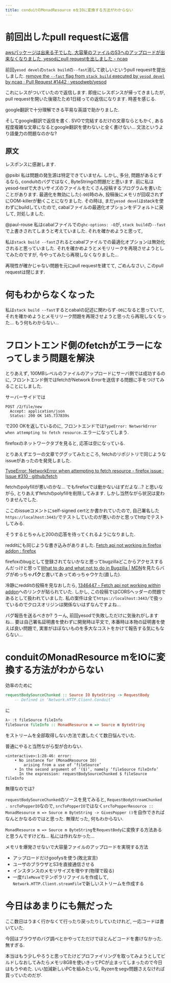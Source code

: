 ```yaml
---
title: conduitのMonadResource mをIOに変換する方法がわからない
---
```


# 前回出したpull requestに返信

[awsパッケージは出来る子でした, 大容量のファイルのS3へのアップロードが出来なくなりました, yesodにpull requestを出しました - ncaq](https://www.ncaq.net/2017/09/05/)

前回`yesod devel`の`stack build`の`--fast`消して欲しいというpull requestを提出しました.
[remove the `--fast` flag from `stack build` executed by `yesod devel` by ncaq · Pull Request #1442 · yesodweb/yesod](https://github.com/yesodweb/yesod/pull/1442#issuecomment-327147553)

これにレスがついていたので返信します.
即座にレスポンスが帰ってきましたが,
pull requestを開いた後寝たため1日経っての返信になります.
時差を感じる.

google翻訳で十分理解できる平易な英語で助かりました.

そしてgoogle翻訳で返信を書く.
SVOで完結するだけの文章ならともかく,
ある程度複雑な文章になるとgoogle翻訳を使わないと全く書けない…
文法というより語彙力の問題なのかな?

## 原文

レスポンスに感謝します.

@psibi
私は問題の発生源は特定できていません.
しかし,
多分,
問題があるとするなら,
conduitのバグではなく,
ByteStringの問題だと思います.
前に私はyesod-testで大きいサイズのファイルをたくさん投稿するプログラムを書いたことがあります.
最適化を無効にした(`-O0`)時のみ,
投稿後にメモリが回収されずにOOM-killerが動くことになりました.
その時は,
まだ`yesod devel`はstackを使わずにbuildしていたので,
cabalファイルの最適化オプションをデフォルトに戻して,
対処しました.

@paul-rouse
私はcabalファイルでの`ghc-options: -O`が,
`stack build`の`--fast`で上書きされてしまうと考えていました.
それを確かめようと思って,

私は`stack build --fast`されるとcabalファイルでの最適化オプションは無効化されると思っていました.
それを確かめようとメモリリークを再現させようとしてみたのですが,
今やってみたら再現しなくなりました…

再現性が確かじゃない問題を元にpull requestを建てて,
ごめんなさい,
このpull requestは閉じます.

# 何もわからなくなった

私は`stack build --fast`するとcabalの記述に関わらず`-O0`になると思っていて,
それを確かめようとメモリリーク問題を再現させようと思ったら再現しなくなった…
もう何もわからない…

# フロントエンド側のfetchがエラーになってしまう問題を解決

とりあえず,
100MBレベルのファイルのアップロードにサーバ側では成功するのに,
フロントエンド側ではfetchがNetwork Errorを送信する問題に手をつけてみることにしました.

サーバーサイドでは

~~~
POST /2/file/new
  Accept: application/json
  Status: 200 OK 145.737839s
~~~

で200 OKを返しているのに,
フロントエンドでは`TypeError: NetworkError when attempting to fetch resource.`エラーになってしまう.

firefoxのネットワークタブを見ると,
応答は空になっている.

とりあえずエラーの文章でググッてみたところ,
fetchのリポジトリで同じようなissueがあったのを発見しました.

[TypeError: NetworkError when attempting to fetch resource - firefox issue · Issue #310 · github/fetch](https://github.com/github/fetch/issues/310)

fetchのpolyfillが悪いのかな…
でもfirefoxでは動かないはずだよな…?
と思いながら,
とりあえずfetchのpolyfillを削除してみます.
しかし当然ながら状況は変わりませんでした.

ここのissueコメントにself-signed certとか書かれていたので,
自己署名した`https://localhost:3443/`でテストしていたのが悪いのかと思ってhttpでテストしてみる.

そうするとちゃんと200の応答を待ってくれるようになりました.

redditにも同じような書き込みがありました.
[Fetch api not working in firefox addon : firefox](https://www.reddit.com/r/firefox/comments/5yhwob/fetch_api_not_working_in_firefox_addon/)

firefoxのbugとして登録されてないかなと思ってbugzillaどこからアクセスするんだっけと思って[What to do and what not to do in Bugzilla | MDN](https://developer.mozilla.org/ja/docs/What_to_do_and_what_not_to_do_in_Bugzilla)を見たらバグがめっちゃ**バク**と書いてあってめっちゃウケた(直した).

冷静にredditの投稿を見なおしたら,
[1346447 - Fetch api not working within addon](https://bugzilla.mozilla.org/show_bug.cgi?id=1346447)へのリンクが貼られていた.
しかし,
この投稿ではCORSヘッダーの問題であるとして扱われていました.
私の案件は全て`https://localhost:3443/`で扱っているのでクロスオリジンは関係ないはずなんですよね…

バグ報告を送るべきか?
うーん,
前回yesodで失敗しただけに気後れがしますね…
要は自己署名証明書を使わずに開発時は平文で,
本番時は本物の証明書を使えば良い問題で,
実害がほぼないものを多大なコストをかけて報告する気にもならない…

# conduitのMonadResource mをIOに変換する方法がわからない

効率のために

~~~hs
requestBodySourceChunked :: Source IO ByteString -> RequestBody
  	-- Defined in ‘Network.HTTP.Client.Conduit’
~~~

に

~~~hs
λ> :t fileSource fileInfo
fileSource fileInfo :: MonadResource m => Source m ByteString
~~~

をストリームを全部取得しない方法で渡したくて数日悩んでいた.

普通にやると当然ながら型が合わない.

~~~
<interactive>:1:28-46: error:
    • No instance for (MonadResource IO)
        arising from a use of ‘fileSource’
    • In the second argument of ‘($)’, namely ‘fileSource fileInfo’
      In the expression: requestBodySourceChunked $ fileSource fileInfo
~~~

無理なのでは?

`requestBodySourceChunked`のソースを見てみると,
`RequestBodyStreamChunked . srcToPopperIO`なので,
`srcToPopperIO`ではなく`srcToPopperResource :: MonadResource m => Source m ByteString -> GivesPopper ()`を自作できればなんとかなるのではと思った.
無理だった,
何もわからない.

`MonadResource m => Source m ByteString`を`RequestBody`に変換する方法あると思うんですけどね…
私には作れなかった…

メモリを爆発させないで大容量ファイルのアップロードを実現する方法

* アップロードだけgoofysを使う(敗北宣言)
* ユーザのブラウザとS3を直接通信させる
* インスタンスのメモリサイズを増やす(物理で殴る)
* 一度`fileMove`でテンポラリファイルを作成して, `Network.HTTP.Client.streamFile`で新しいストリームを作成する

# 今日はあまりにも無だった

ここ数日はうまく行かなくて行ったり戻ったりしていたけれど,
一応コードは書いていた.

今回はブラウザのバグ調べとかやってただけでほとんどコードを書けなかった.
無すぎる.

本当はもう少しやろうと思ってたけどプロファイリングを取ってみようとしてビルドしなおしてみたらメモリ8GBを使いきってPCが止まってしまったので今日はもうやめた.
いい加減新しいPCを組みたいな,
Ryzenをsegv問題さえなければ買っていたのだが.
